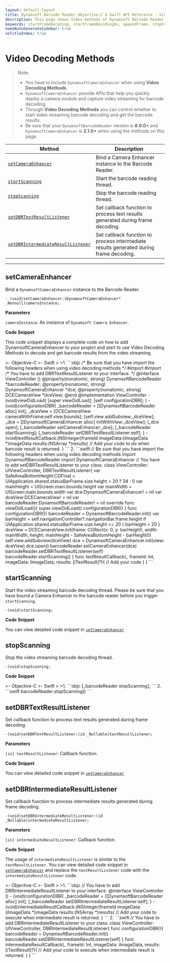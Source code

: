 ```yaml
---
layout: default-layout
title: Dynamsoft Barcode Reader Objective-C & Swift API Reference - Video Methods
description: This page shows Video methods of Dynamsoft Barcode Reader for iOS SDK.
keywords: startFrameDecoding, startFrameDecodingEx, appendFrame, stopFrameDecoding, getFrameDecodingParameters, setDBRErrorDelegate, setDBRTextResultDelegate, setDBRIntermediateResultDelegate, getLengthOfFrameQueue, video methods, api reference, objective-c, oc, swift
needAutoGenerateSidebar: true
noTitleIndex: true
---
```


# Video Decoding Methods

> Note:
>  
> - You have to include `DynamsoftCameraEnhancer` when using **Video Decoding Methods**.  
> - `DynamsoftCameraEnhancer` provide APIs that help you quickly deploy a camera module and capture video streaming for barcode decoding.  
> - Through **Video Decoding Methods** you can control whether to start video streaming barcode decoding and get the barcode results.  
> - Be sure that your `DynamsoftBarcodeReader` version is **8.9.0+** and `DynamsoftCameraEnhancer` is **2.1.0+** when using the methods on this page.

| Method               | Description |
|----------------------|-------------|
| [`setCameraEnhancer`](#setcameraenhancer) | Bind a Camera Enhancer instance to the Barcode Reader.  |
| [`startScanning`](#startscanning) | Start the barcode reading thread. |
| [`stopScanning`](#stopscanning) | Stop the barcode reading thread. |
| [`setDBRTextResultListener`](#setdbrtextresultlistener) | Set callback function to process text results generated during frame decoding. |
| [`setDBRIntermediateResultListener`](#setdbrintermediateresultlistener) | Set callback function to process intermediate results generated during frame decoding. |

---

## setCameraEnhancer

Bind a `DynamsoftCameraEnhancer` instance to the Barcode Reader.

```objc
- (void)setCameraEnhancer:(DynamsoftCameraEnhancer* _Nonnull)cameraInstance;
```

**Parameters**

`cameraInstance`: An instance of `Dynamsoft Camera Enhancer`.

**Code Snippet**

This code snippet displays a complete code on how to add DynamsoftCameraEnhancer to your project and start to use Video Decoding Methods to decode and get barcode results from the video streaming.

<div class="sample-code-prefix"></div>
>- Objective-C
>- Swift
>
>1. 
```objc
/* Be sure that you have import the following headers when using video decoding methods */
#import <DynamsoftBarcodeReader/DynamsoftBarcodeReader.h>
#import <DynamsoftCameraEnhancer/DynamsoftCameraEnhancer.h>
/* You have to add DBRTextResultListener to your interface. */
@interface ViewController ()<DBRTextResultListener>
@property(nonatomic, strong) DynamsoftBarcodeReader *barcodeReader;
@property(nonatomic, strong) DynamsoftCameraEnhancer *dce;
@property(nonatomic, strong) DCECameraView *dceView;
@end
@implementation ViewController
- (void)viewDidLoad{
   [super viewDidLoad];
   [self configurationDBR];
}
- (void)configurationDBR{
   _barcodeReader =  [[DynamsoftBarcodeReader alloc] init];
   _dceView = [DCECameraView cameraWithFrame:self.view.bounds];
   [self.view addSubview:_dceView];
   _dce = [[DynamsoftCameraEnhancer alloc] initWithView:_dceView];
   [_dce open];
   [_barcodeReader setCameraEnhancer:_dce];
   [_barcodeReader startScanning];
   [_barcodeReader setDBRTextResultListener:self];
}
- (void)textResultCallback:(NSInteger)frameId imageData:(iImageData *)imageData results:(NSArray<iTextResult *> *)results{
   // Add your code to do when barcode result is returned.
}
```
2. 
```swift
// Be sure that you have import the following headers when using video decoding methods
import DynamsoftBarcodeReader
import DynamsoftCameraEnhancer
// You have to add setDBRTextResultListener to your class.
class ViewController: UIViewController, DBRTextResultListener{
   var SafeAreaBottomHeight:CGFloat = UIApplication.shared.statusBarFrame.size.height > 20 ? 34 : 0
   var mainHeight = UIScreen.main.bounds.height
   var mainWidth = UIScreen.main.bounds.width
   var dce:DynamsoftCameraEnhancer! = nil
   var dceView:DCECameraView! = nil
   var barcodeReader:DynamsoftBarcodeReader! = nil
   override func viewDidLoad(){
         super.viewDidLoad()
         configurationDBR()
   }
   func configurationDBR(){
      barcodeReader = DynamsoftBarcodeReader.init()
      var barHeight = self.navigationController?.navigationBar.frame.height
      if UIApplication.shared.statusBarFrame.size.height <= 20 {
         barHeight = 20
      }
      dceView = DCECameraView.init(frame: CGRect(x: 0, y: barHeight!, width: mainWidth, height: mainHeight - SafeAreaBottomHeight - barHeight!))
      self.view.addSubview(dceView)
      dce = DynamsoftCameraEnhancer.init(view: dceView)
      dce.open()
      barcodeReader.setCameraEnhancer(dce)
      barcodeReader.setDBRTextResultListener(self)
      barcodeReader.startScanning()
   }
   func textResultCallback(_ frameId: Int, imageData: iImageData, results: [iTextResult]?){
      // Add your code
   }
}
```

## startScanning

Start the video streaming barcode decoding thread. Please be sure that you have bound a Camera Enhancer to the barcode reader before you trigger `startScanning`.

```objc
-(void)startScanning;
```

**Code Snippet**

You can view detailed code snippet in [`setCameraEnhancer`](#setcameraenhancer)

## stopScanning

Stop the video streaming barcode decoding thread.

```objc
-(void)stopScanning;
```

**Code Snippet**

<div class="sample-code-prefix"></div>
>- Objective-C
>- Swift
>
>1. 
```objc
[_barcodeReader stopScanning];
```
2. 
```swift
barcodeReader.stopScanning()
```

## setDBRTextResultListener

Set callback function to process text results generated during frame decoding.

```objc
-(void)setDBRTextResultListener:(id _Nullable)textResultListener;
```

**Parameters**

`[in] textResultListener`: Callback function.

**Code Snippet**

You can view detailed code snippet in [`setCameraEnhancer`](#setcameraenhancer)

## setDBRIntermediateResultListener

Set callback function to process intermediate results generated during frame decoding.

```objc
-(void)setDBRIntermediateResultListener:(id _Nullable)intermediateResultListener;
```

**Parameters**

`[in] intermediateResultListener`: Callback function.

**Code Snippet**

The usage of `intermediateResultListener` is similar to the `textResultListener`. You can view detailed code snippet in [`setCameraEnhancer`](#setcameraenhancer) and replace the `textResultListener` code with the `intermediateResultListener` code.

<div class="sample-code-prefix"></div>
>- Objective-C
>- Swift
>
>1. 
```objc
// You have to add DBRIntermediateResultListener to your interface.
@interface ViewController ()<DBRIntermediateResultListener>
- (void)configurationDBR{
   _barcodeReader =  [[DynamsoftBarcodeReader alloc] init];
   [_barcodeReader setDBRIntermediateResultListener:self];
}
- (void)intermediateResultCallback:(NSInteger)frameId imageData:(iImageData *)imageData results:(NSArray<iTextResult *> *)results{
   // Add your code to execute when intermediate result is returned.
}
```
2. 
```swift
// You have to add DBRIntermediateResultListener to your class.
class ViewController: UIViewController, DBRIntermediateResultListener{
   func configurationDBR(){
      barcodeReader = DynamsoftBarcodeReader.init()
      barcodeReader.setDBRIntermediateResultListener(self)
   }
   func intermediateResultCallback(_ frameId: Int, imageData: iImageData, results: [iTextResult]?){
      // Add your code to execute when intermediate result is returned.
   }
}
```
